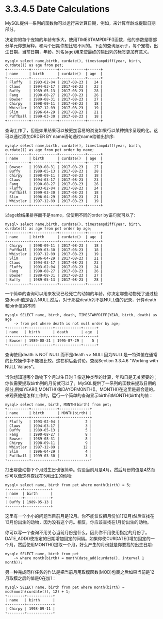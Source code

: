 # 3.3.4.5 Date Calculations

MySQL提供一系列的函数你可以运行来计算日期，例如，来计算年龄或提取日期部分。

决定你的每个宠物的年龄有多大，使用TIMESTAMPDIFF\(\)函数，他的参数是哪部分单元你想解释，和两个日期你想比较不同的。下面的查询展示子，每个宠物，出生日期，当前日期，年龄。别名\(age\)用来使最终的输出列的标签更加有意义。

```
mysql> select name,birth, curdate(), timestampdiff(year, birth, curdate()) as age from pet;
+----------+------------+------------+------+
| name     | birth      | curdate()  | age  |
+----------+------------+------------+------+
| Fluffy   | 1993-02-04 | 2017-08-23 |   24 |
| Claws    | 1994-03-17 | 2017-08-23 |   23 |
| Buffy    | 1989-05-13 | 2017-08-23 |   28 |
| Fang     | 1990-08-27 | 2017-08-23 |   26 |
| Bowser   | 1989-08-31 | 2017-08-23 |   27 |
| Chirpy   | 1998-09-11 | 2017-08-23 |   18 |
| Whistler | 1997-12-09 | 2017-08-23 |   19 |
| Slim     | 1996-04-29 | 2017-08-23 |   21 |
| Puffball | 1999-03-30 | 2017-08-23 |   18 |
+----------+------------+------------+------+
```

查询工作了，但是如果结果可以被更加容易的浏览如果行以某种排序呈现的化。这可以通过添加ORDER BY name语句通过name给输出排序:

```
mysql> select name,birth, curdate(), timestampdiff(year, birth, curdate()) as age from pet order by name;
+----------+------------+------------+------+
| name     | birth      | curdate()  | age  |
+----------+------------+------------+------+
| Bowser   | 1989-08-31 | 2017-08-23 |   27 |
| Buffy    | 1989-05-13 | 2017-08-23 |   28 |
| Chirpy   | 1998-09-11 | 2017-08-23 |   18 |
| Claws    | 1994-03-17 | 2017-08-23 |   23 |
| Fang     | 1990-08-27 | 2017-08-23 |   26 |
| Fluffy   | 1993-02-04 | 2017-08-23 |   24 |
| Puffball | 1999-03-30 | 2017-08-23 |   18 |
| Slim     | 1996-04-29 | 2017-08-23 |   21 |
| Whistler | 1997-12-09 | 2017-08-23 |   19 |
+----------+------------+------------+------+
```

以age给结果排序而不是name，仅使用不同的order by语句就可以了:

```
mysql> select name,birth, curdate(), timestampdiff(year, birth, curdate()) as age from pet order by age;
+----------+------------+------------+------+
| name     | birth      | curdate()  | age  |
+----------+------------+------------+------+
| Chirpy   | 1998-09-11 | 2017-08-23 |   18 |
| Puffball | 1999-03-30 | 2017-08-23 |   18 |
| Whistler | 1997-12-09 | 2017-08-23 |   19 |
| Slim     | 1996-04-29 | 2017-08-23 |   21 |
| Claws    | 1994-03-17 | 2017-08-23 |   23 |
| Fluffy   | 1993-02-04 | 2017-08-23 |   24 |
| Fang     | 1990-08-27 | 2017-08-23 |   26 |
| Bowser   | 1989-08-31 | 2017-08-23 |   27 |
| Buffy    | 1989-05-13 | 2017-08-23 |   28 |
+----------+------------+------------+------+
```

一个简单的查询可以用来发现已经死亡的动物的年龄。你决定哪些动物死了通过检查death值是否为NULL.然后，对于那些death列不是NULL值的记录，计算death和birth值的不同

```
mysql> SELECT name, birth, death, TIMESTAMPDIFF(YEAR, birth, death) as age
    -> from pet where death is not null order by age;
+--------+------------+------------+------+
| name   | birth      | death      | age  |
+--------+------------+------------+------+
| Bowser | 1989-08-31 | 1995-07-29 |    5 |
+--------+------------+------------+------+
```

查询使用death is NOT NULL而不是death &lt;&gt; NULL因为NULL是一特殊值在通常的比较操作中不能被比较。这在稍后会讨论。查阅Section 3.3.4.6 "Working with NULL Values"。

当你想知道哪个动物下个月过生日时？像这种类型的计算，年和日是无关紧要的；你仅需要提取birth列的月份就可以了。MySQL提供了一系列的函数来提取日期的部分,例如YEAR\(\),MONTH\(\)和DAYOFMONTH\(\)。MONTH\(\)在这里是最合适的。来观赛他是怎样工作的，运行一个简单的查询显示birth和MONTH\(birth\)的值：

```
mysql> select name, birth, MONTH(birth) from pet;
+----------+------------+--------------+
| name     | birth      | MONTH(birth) |
+----------+------------+--------------+
| Fluffy   | 1993-02-04 |            2 |
| Claws    | 1994-03-17 |            3 |
| Buffy    | 1989-05-13 |            5 |
| Fang     | 1990-08-27 |            8 |
| Bowser   | 1989-08-31 |            8 |
| Chirpy   | 1998-09-11 |            9 |
| Whistler | 1997-12-09 |           12 |
| Slim     | 1996-04-29 |            4 |
| Puffball | 1999-03-30 |            3 |
+----------+------------+--------------+
```

打出哪些动物下个月过生日也很简单。假设当前月是4月。然后月份的值是4然而你可以像这样查找在5月出生的动物:

```
mysql> select name, birth from pet where month(birth) = 5;
+-------+------------+
| name  | birth      |
+-------+------------+
| Buffy | 1989-05-13 |
+-------+------------+
```

这里有一个小小的问题当目前月是12月。你不能仅仅把月份加1\(12月\)然后查找在13月份出生的动物，因为没有这个月。相反，你应该查找在1月份出生的动物。

你可以写一个查询不用关心当前月份是什么，因此你不用使用指定的月份了。DATE\_ADD\(\)使指定的日期增加固定的间隔。如果你使CURDATE\(\)增加固定的一个月，然后使用MONTH\(\)提取一个月，好么产生的月份就是你要找的出生日期:

```
mysql> SELECT name, birth from pet
    -> where month(birth) = month(date_add(curdate(), interval 1 month));
```

另一种完成同样任务的作法是把当前月用取模函数\(MOD\)包裹之后如果当前是12月取模之后的值是0在加1：

```
mysql> SELECT name, birth from pet where month(birth) = mod(month(curdate()), 12) + 1;
+--------+------------+
| name   | birth      |
+--------+------------+
| Chirpy | 1998-09-11 |
+--------+------------+
```



